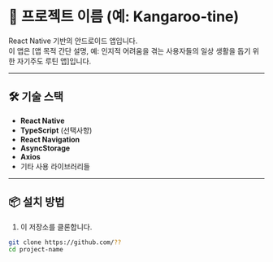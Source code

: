 # 📱 프로젝트 이름 (예: Kangaroo-tine)

React Native 기반의 안드로이드 앱입니다.  
이 앱은 [앱 목적 간단 설명, 예: 인지적 어려움을 겪는 사용자들의 일상 생활을 돕기 위한 자기주도 루틴 앱]입니다.

---

## 🛠️ 기술 스택

- **React Native**
- **TypeScript** (선택사항)
- **React Navigation**
- **AsyncStorage**
- **Axios**
- 기타 사용 라이브러리들

---

## 📦 설치 방법

1. 이 저장소를 클론합니다.

```bash
git clone https://github.com/??
cd project-name
